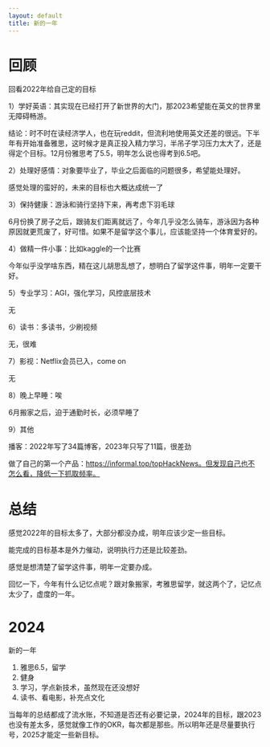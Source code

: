 ```yaml
---
layout: default
title: 新的一年
---
```


# 回顾
回看2022年给自己定的目标

1）学好英语：其实现在已经打开了新世界的大门，那2023希望能在英文的世界里无障碍畅游。

结论：时不时在读经济学人，也在玩reddit，但流利地使用英文还差的很远。下半年有开始准备雅思，这时候才是真正投入精力学习，半吊子学习压力太大了，还是得定个目标。12月份雅思考了5.5，明年怎么说也得考到6.5吧。

2）处理好感情：对象要毕业了，毕业之后面临的问题很多，希望能处理好。

感觉处理的蛮好的，未来的目标也大概达成统一了

3）保持健康：游泳和骑行坚持下来，再考虑下羽毛球

6月份换了房子之后，跟骑友们距离就远了，今年几乎没怎么骑车，游泳因为各种原因就更荒废了，好可惜。如果不是留学这个事儿，应该能坚持一个体育爱好的。

4）做精一件小事：比如kaggle的一个比赛

今年似乎没学啥东西，精在这儿胡思乱想了，想明白了留学这件事，明年一定要干好。

5）专业学习：AGI，强化学习，风控底层技术

无

6）读书：多读书，少刷视频

无，很难

7）影视：Netflix会员已入，come on

无

8）晚上早睡：唉

6月搬家之后，迫于通勤时长，必须早睡了

9）其他

播客：2022年写了34篇博客，2023年只写了11篇，很差劲

做了自己的第一个产品：https://informal.top/topHackNews。但发现自己也不怎么看，降低一下抓取频率。

# 总结
感觉2022年的目标太多了，大部分都没办成，明年应该少定一些目标。

能完成的目标基本是外力催动，说明执行力还是比较差劲。

感觉是想清楚了留学这件事，明年一定要办成。

回忆一下，今年有什么记忆点呢？跟对象搬家，考雅思留学，就这两个了，记忆点太少了，虚度的一年。

# 2024
新的一年
1. 雅思6.5，留学
2. 健身
3. 学习，学点新技术，虽然现在还没想好
4. 读书、看电影，补充点文化

当每年的总结都成了流水账，不知道是否还有必要记录，2024年的目标，跟2023也没有差太多，感觉就像工作的OKR，每次都是那些。所以明年还是尽量要执行号，2025才能定一些新目标。